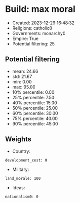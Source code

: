 
# Build: max moral

- Created: 2023-12-29 16:48:32
- Religions: catholic0
- Governments: monarchy0
- Empire: True
- Potential filtering: 25

## Potential filtering

- mean: 24.66
- std: 21.67
- min: 0.00
- max: 95.00
- 10% percentile: 0.00
- 25% percentile: 7.50
- 40% percentile: 15.00
- 50% percentile: 25.00
- 60% percentile: 30.00
- 75% percentile: 40.00
- 90% percentile: 45.00

## Weights

- Country: 
```
development_cost: 0

```
- Military: 
```
land_morale: 100

```
- Ideas: 
```
nationalism0: 0

```
